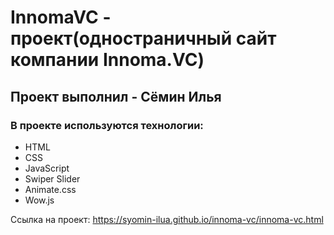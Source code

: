 # InnomaVC - проект(одностраничный сайт компании Innoma.VC)
## Проект выполнил - Сёмин Илья
### В проекте используются технологии: 
- HTML
- CSS
- JavaScript
- Swiper Slider
- Animate.css
- Wow.js

Ссылка на проект: https://syomin-ilua.github.io/innoma-vc/innoma-vc.html 
